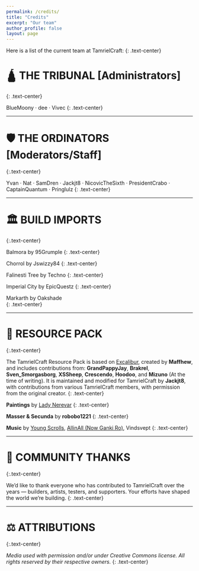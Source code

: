 ```yaml
---
permalink: /credits/
title: "Credits"
excerpt: "Our team"
author_profile: false
layout: page
---
```


Here is a list of the current team at TamrielCraft:
{: .text-center}

# 🛕 THE TRIBUNAL [Administrators]
{: .text-center}

BlueMoony · dee · Vivec
{: .text-center}

---

# 🛡️ THE ORDINATORS [Moderators/Staff]
{:.text-center}

Yvan · Nat · SamDren · Jackjt8 · NicovicTheSixth · PresidentCrabo · CaptainQuantum · Pringlulz
{: .text-center}

---

# 🏛️ BUILD IMPORTS
{:.text-center}

Balmora by 95Grumple
{: .text-center}

Chorrol by Jswizzy84
{: .text-center}

Falinesti Tree by Techno
{: .text-center}

Imperial City by EpicQuestz
{: .text-center}

Markarth by Oakshade    
{: .text-center}

---

# 🎨 RESOURCE PACK
{:.text-center}

The TamrielCraft Resource Pack is based on [Excalibur](https://modrinth.com/resourcepack/excal), created by **Maffhew**, and includes contributions from: **GrandPappyJay**, **Brakrel**, **Sven_Smorgasborg**, **XSSheep**, **Crescendo**, **Hoodoo**, and **Mizuno** (At the time of writing).
It is maintained and modified for TamrielCraft by **Jackjt8**, with contributions from various TamrielCraft members, with permission from the original creator.
{: .text-center}

**Paintings** by [Lady Nerevar](https://ladynerevar.com/)
{: .text-center}

**Masser & Secunda** by **robobo1221**
{: .text-center}

**Music** by [Young Scrolls](https://www.youtube.com/youngscrolls), [AllinAll (Now Ganki Ro)](https://www.youtube.com/channel/UCDmZ0jUxY4vB6LHFk7d-ovg), Vindsvept
{: .text-center}

---

# 🙏 COMMUNITY THANKS
{:.text-center}

We’d like to thank everyone who has contributed to TamrielCraft over the years — builders, artists, testers, and supporters. Your efforts have shaped the world we’re building.
{: .text-center}

---

# ⚖️ ATTRIBUTIONS
{:.text-center}

*Media used with permission and/or under Creative Commons license. All rights reserved by their respective owners.*
{: .text-center}
